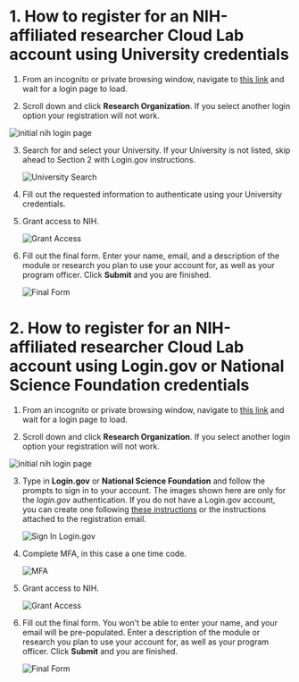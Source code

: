 # 1. How to register for an NIH-affiliated researcher Cloud Lab account using University credentials

1. From an incognito or private browsing window, navigate to [this link](https://nih-cloudlab.firebaseapp.com) and wait for a login page to load.

2. Scroll down and click **Research Organization**. If you select another login option your registration will not work.

  ![initial nih login page](/docs/images/1_NIH_login.png)

3. Search for and select your University. If your University is not listed, skip ahead to Section 2 with Login.gov instructions.

   ![University Search](/docs/images/2_input_university.png)

4. Fill out the requested information to authenticate using your University credentials.

5. Grant access to NIH. 

   ![Grant Access](/docs/images/3_grant_access.png)

6. Fill out the final form. Enter your name, email, and a description of the module or research you plan to use your account for, as well as your program officer. Click **Submit** and you are finished.

   ![Final Form](/docs/images/4_final_formv2.png)
   
# 2. How to register for an NIH-affiliated researcher Cloud Lab account using Login.gov or National Science Foundation credentials

1. From an incognito or private browsing window, navigate to [this link](https://nih-cloudlab.firebaseapp.com) and wait for a login page to load.

2. Scroll down and click **Research Organization**. If you select another login option your registration will not work.

  ![initial nih login page](/docs/images/1_NIH_login.png)

3. Type in **Login.gov** or **National Science Foundation** and follow the prompts to sign in to your account. The images shown here are only for the *login.gov* authentication. If you do not have a Login.gov account, you can create one following [these instructions](https://login.gov/help/get-started/create-your-account/) or the instructions attached to the registration email.

   ![Sign In Login.gov](/docs/images/6_signin_logingov.png)

4. Complete MFA, in this case a one time code.

   ![MFA](/docs/images/7_mfa.png)

6. Grant access to NIH. 

   ![Grant Access](/docs/images/3_grant_access.png)

7. Fill out the final form. You won't be able to enter your name, and your email will be pre-populated. Enter a description of the module or research you plan to use your account for, as well as your program officer. Click **Submit** and you are finished.

   ![Final Form](/docs/images/4_final_formv2.png)

